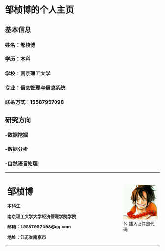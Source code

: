 # 邹桢博的个人主页

## 基本信息

### 姓名：邹桢博

### 学历：本科

### 学校：南京理工大学

### 专业：信息管理与信息系统

### 联系方式：15587957098

## 研究方向

### -数据挖掘

### -数据分析

### -自然语言处理

<table border="0">
  <tr>
    <td width="75%">
      <h1>邹桢博</h1>
      <p><b>本科生</b></p>
      <p><b>南京理工大学大学经济管理学院学院</b></p>
      <p><b>邮箱：15587957098@qq.com</b></p>
      <p><b>地址：江苏省南京市</b></p>
    </td>
    <td width="25%">
      <img src="/zzb.jpg" width="100%">      % 插入证件照代码
    </td>
  </tr>
</table>

